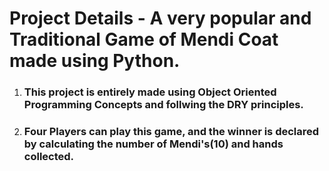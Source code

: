 <h1>Project Details - A very popular and Traditional Game of Mendi Coat made using Python.</h1>

<ol>
<li><h3>This project is entirely made using Object Oriented Programming Concepts and follwing the DRY principles.</h3></li>
<li><h3>Four Players can play this game, and the winner is declared by calculating the number of Mendi's(10) and hands collected.</h3></li>
</ol>
